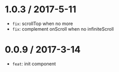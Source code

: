 1.0.3 / 2017-5-11
==================
* `fix`: scrollTop when no more
* `fix`: complement onScroll when no infiniteScroll


0.0.9 / 2017-3-14
==================
* `feat`: init component